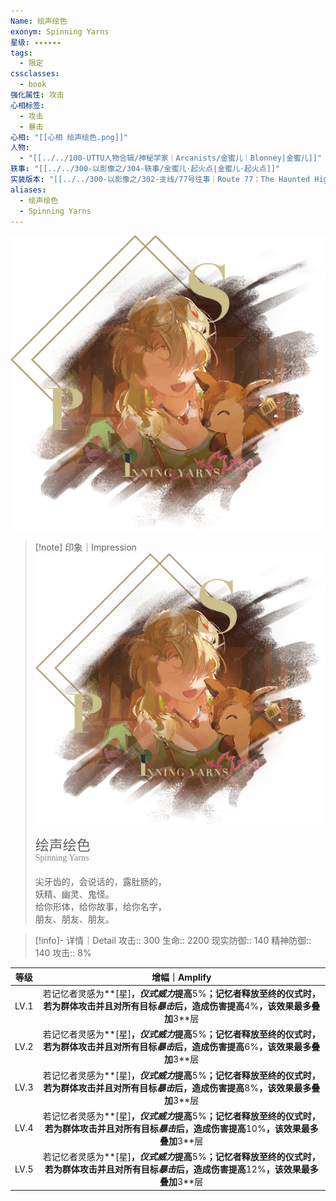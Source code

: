 ```yaml
---
Name: 绘声绘色
exonym: Spinning Yarns
星级: ✦✦✦✦✦✦
tags:
  - 限定
cssclasses:
  - book
强化属性: 攻击
心相标签:
  - 攻击
  - 暴击
心相: "[[心相 绘声绘色.png]]"
人物:
  - "[[../../100-UTTU人物合辑/神秘学家｜Arcanists/金蜜儿｜Blonney|金蜜儿]]"
轶事: "[[../../300-以影像之/304-轶事/金蜜儿·起火点|金蜜儿·起火点]]"
实装版本: "[[../../300-以影像之/302-支线/77号往事｜Route 77：The Haunted Highway|2.1｜77号往事]]"
aliases:
  - 绘声绘色
  - Spinning Yarns
---
```

![cover](assets/绘声绘色｜Spinning%20Yarns.assets/心相%20绘声绘色.png)

> [!note] 印象｜Impression
> ![心相 绘声绘色|inlL|300](assets/绘声绘色｜Spinning%20Yarns.assets/心相%20绘声绘色.png)
> <p style="font-family: '家族宋', sans-serif; font-size: 22px; line-height: 0.75; text-indent: 0;">绘声绘色<br><span style="font-family: serif; font-size: 14px; color: #888888;">Spinning Yarns</span></p>
> 
> 尖牙齿的，会说话的，露肚肠的，  
> 妖精、幽灵、鬼怪。  
> 给你形体，给你故事，给你名字，  
> 朋友、朋友、朋友。

> [!info]- 详情｜Detail
> 攻击:: 300
> 生命:: 2200
> 现实防御:: 140
> 精神防御:: 140
> 攻击:: 8%

|  等级  |                                        增幅｜Amplify                                        |
| :--: | :--------------------------------------------------------------------------------------: |
| LV.1 | 若记忆者灵感为**[星]**，*仪式威力*提高**5%**；记忆者释放至终的仪式时，若为群体攻击并且对所有目标*暴击*后，造成伤害提高**4%**，该效果最多叠加**3**层  |
| LV.2 | 若记忆者灵感为**[星]**，*仪式威力*提高**5%**；记忆者释放至终的仪式时，若为群体攻击并且对所有目标*暴击*后，造成伤害提高**6%**，该效果最多叠加**3**层  |
| LV.3 | 若记忆者灵感为**[星]**，*仪式威力*提高**5%**；记忆者释放至终的仪式时，若为群体攻击并且对所有目标*暴击*后，造成伤害提高**8%**，该效果最多叠加**3**层  |
| LV.4 | 若记忆者灵感为**[星]**，*仪式威力*提高**5%**；记忆者释放至终的仪式时，若为群体攻击并且对所有目标*暴击*后，造成伤害提高**10%**，该效果最多叠加**3**层 |
| LV.5 | 若记忆者灵感为**[星]**，*仪式威力*提高**5%**；记忆者释放至终的仪式时，若为群体攻击并且对所有目标*暴击*后，造成伤害提高**12%**，该效果最多叠加**3**层 |
